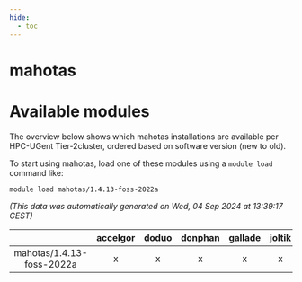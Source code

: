 ```yaml
---
hide:
  - toc
---
```


mahotas
=======

# Available modules


The overview below shows which mahotas installations are available per HPC-UGent Tier-2cluster, ordered based on software version (new to old).

To start using mahotas, load one of these modules using a `module load` command like:

```shell
module load mahotas/1.4.13-foss-2022a
```

*(This data was automatically generated on Wed, 04 Sep 2024 at 13:39:17 CEST)*  

| |accelgor|doduo|donphan|gallade|joltik|shinx|skitty|
| :---: | :---: | :---: | :---: | :---: | :---: | :---: | :---: |
|mahotas/1.4.13-foss-2022a|x|x|x|x|x|-|x|
